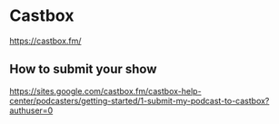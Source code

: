 # Castbox
https://castbox.fm/

## How to submit your show
https://sites.google.com/castbox.fm/castbox-help-center/podcasters/getting-started/1-submit-my-podcast-to-castbox?authuser=0